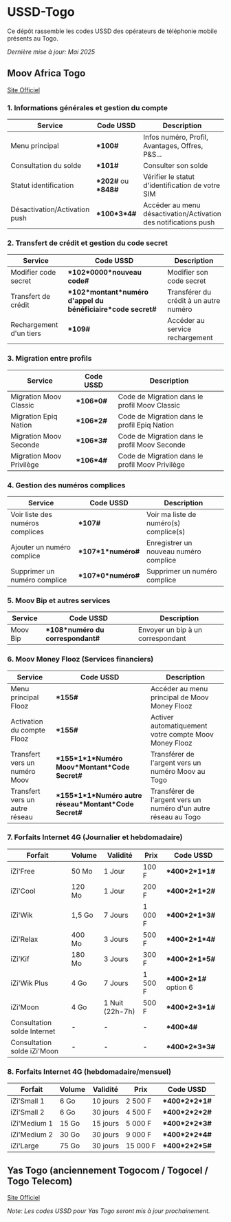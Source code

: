 # USSD-Togo

Ce dépôt rassemble les codes USSD des opérateurs de téléphonie mobile présents au Togo.

_Dernière mise à jour: Mai 2025_

## Moov Africa Togo
[Site Officiel](https://www.moov-africa.tg)

### 1. Informations générales et gestion du compte

| Service | Code USSD | Description |
|---------|-----------|-------------|
| Menu principal | **\*100#** | Infos numéro, Profil, Avantages, Offres, P&S... |
| Consultation du solde | **\*101#** | Consulter son solde |
| Statut identification | **\*202#** ou **\*848#** | Vérifier le statut d'identification de votre SIM |
| Désactivation/Activation push | **\*100\*3\*4#** | Accéder au menu désactivation/Activation des notifications push |

### 2. Transfert de crédit et gestion du code secret

| Service | Code USSD | Description |
|---------|-----------|-------------|
| Modifier code secret | **\*102\*0000\*nouveau code#** | Modifier son code secret |
| Transfert de crédit | **\*102\*montant\*numéro d'appel du bénéficiaire\*code secret#** | Transférer du crédit à un autre numéro |
| Rechargement d'un tiers | **\*109#** | Accéder au service rechargement |

### 3. Migration entre profils

| Service | Code USSD | Description |
|---------|-----------|-------------|
| Migration Moov Classic | **\*106\*0#** | Code de Migration dans le profil Moov Classic |
| Migration Epiq Nation | **\*106\*2#** | Code de Migration dans le profil Epiq Nation |
| Migration Moov Seconde | **\*106\*3#** | Code de Migration dans le profil Moov Seconde |
| Migration Moov Privilège | **\*106\*4#** | Code de Migration dans le profil Moov Privilège |

### 4. Gestion des numéros complices

| Service | Code USSD | Description |
|---------|-----------|-------------|
| Voir liste des numéros complices | **\*107#** | Voir ma liste de numéro(s) complice(s) |
| Ajouter un numéro complice | **\*107\*1\*numéro#** | Enregistrer un nouveau numéro complice |
| Supprimer un numéro complice | **\*107\*0\*numéro#** | Supprimer un numéro complice |

### 5. Moov Bip et autres services

| Service | Code USSD | Description |
|---------|-----------|-------------|
| Moov Bip | **\*108\*numéro du correspondant#** | Envoyer un bip à un correspondant |

### 6. Moov Money Flooz (Services financiers)

| Service | Code USSD | Description |
|---------|-----------|-------------|
| Menu principal Flooz | **\*155#** | Accéder au menu principal de Moov Money Flooz |
| Activation du compte Flooz | **\*155#** | Activer automatiquement votre compte Moov Money Flooz |
| Transfert vers un numéro Moov | **\*155\*1\*1\*Numéro Moov\*Montant\*Code Secret#** | Transférer de l'argent vers un numéro Moov au Togo |
| Transfert vers un autre réseau | **\*155\*1\*1\*Numéro autre réseau\*Montant\*Code Secret#** | Transférer de l'argent vers un numéro d'un autre réseau au Togo |

### 7. Forfaits Internet 4G (Journalier et hebdomadaire)

| Forfait | Volume | Validité | Prix | Code USSD |
|---------|--------|----------|------|-----------|
| iZi'Free | 50 Mo | 1 Jour | 100 F | **\*400\*2\*1\*1#** |
| iZi'Cool | 120 Mo | 1 Jour | 200 F | **\*400\*2\*1\*2#** |
| iZi'Wik | 1,5 Go | 7 Jours | 1 000 F | **\*400\*2\*1\*3#** |
| iZi'Relax | 400 Mo | 3 Jours | 500 F | **\*400\*2\*1\*4#** |
| iZi'Kif | 180 Mo | 3 Jours | 300 F | **\*400\*2\*1\*5#** |
| iZi'Wik Plus | 4 Go | 7 Jours | 1 500 F | **\*400\*2\*1#** option 6 |
| iZi'Moon | 4 Go | 1 Nuit (22h-7h) | 500 F | **\*400\*2\*3\*1#** |
| Consultation solde Internet | - | - | - | **\*400\*4#** |
| Consultation solde iZi'Moon | - | - | - | **\*400\*2\*3\*3#** |

### 8. Forfaits Internet 4G (hebdomadaire/mensuel)

| Forfait | Volume | Validité | Prix | Code USSD |
|---------|--------|----------|------|-----------|
| iZi'Small 1 | 6 Go | 10 jours | 2 500 F | **\*400\*2\*2\*1#** |
| iZi'Small 2 | 6 Go | 30 jours | 4 500 F | **\*400\*2\*2\*2#** |
| iZi'Medium 1 | 15 Go | 15 jours | 5 000 F | **\*400\*2\*2\*3#** |
| iZi'Medium 2 | 30 Go | 30 jours | 9 000 F | **\*400\*2\*2\*4#** |
| iZi'Large | 75 Go | 30 jours | 15 000 F | **\*400\*2\*2\*5#** |

## Yas Togo (anciennement Togocom / Togocel / Togo Telecom)
[Site Officiel](https://yas.tg)

_Note: Les codes USSD pour Yas Togo seront mis à jour prochainement._

